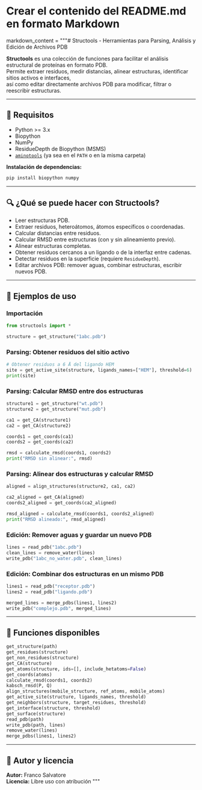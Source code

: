 # Crear el contenido del README.md en formato Markdown

markdown_content = """# Structools - Herramientas para Parsing, Análisis y Edición de Archivos PDB

**Structools** es una colección de funciones para facilitar el análisis estructural de proteínas en formato PDB.  
Permite extraer residuos, medir distancias, alinear estructuras, identificar sitios activos e interfaces,  
así como editar directamente archivos PDB para modificar, filtrar o reescribir estructuras.

---

## 🧰 Requisitos

- Python >= 3.x  
- Biopython  
- NumPy  
- ResidueDepth de Biopython (MSMS)  
- [`aminotools`](https://github.com/fra-sal/aminotools) (ya sea en el `PATH` o en la misma carpeta)

**Instalación de dependencias:**

```bash
pip install biopython numpy
```

---

## 🔍 ¿Qué se puede hacer con Structools?

- Leer estructuras PDB.
- Extraer residuos, heteroátomos, átomos específicos o coordenadas.
- Calcular distancias entre residuos.
- Calcular RMSD entre estructuras (con y sin alineamiento previo).
- Alinear estructuras completas.
- Obtener residuos cercanos a un ligando o de la interfaz entre cadenas.
- Detectar residuos en la superficie (requiere `ResidueDepth`).
- Editar archivos PDB: remover aguas, combinar estructuras, escribir nuevos PDB.

---

## 🧪 Ejemplos de uso

### Importación

```python
from structools import *

structure = get_structure("1abc.pdb")
```

### Parsing: Obtener residuos del sitio activo

```python
# Obtener residuos a 6 Å del ligando HEM
site = get_active_site(structure, ligands_names=["HEM"], threshold=6)
print(site)
```

### Parsing: Calcular RMSD entre dos estructuras

```python
structure1 = get_structure("wt.pdb")
structure2 = get_structure("mut.pdb")

ca1 = get_CA(structure1)
ca2 = get_CA(structure2)

coords1 = get_coords(ca1)
coords2 = get_coords(ca2)

rmsd = calculate_rmsd(coords1, coords2)
print("RMSD sin alinear:", rmsd)
```

### Parsing: Alinear dos estructuras y calcular RMSD

```python
aligned = align_structures(structure2, ca1, ca2)

ca2_aligned = get_CA(aligned)
coords2_aligned = get_coords(ca2_aligned)

rmsd_aligned = calculate_rmsd(coords1, coords2_aligned)
print("RMSD alineado:", rmsd_aligned)
```

### Edición: Remover aguas y guardar un nuevo PDB

```python
lines = read_pdb("1abc.pdb")
clean_lines = remove_water(lines)
write_pdb("1abc_no_water.pdb", clean_lines)
```

### Edición: Combinar dos estructuras en un mismo PDB

```python
lines1 = read_pdb("receptor.pdb")
lines2 = read_pdb("ligando.pdb")

merged_lines = merge_pdbs(lines1, lines2)
write_pdb("complejo.pdb", merged_lines)
```

---

## 🧩 Funciones disponibles

```python
get_structure(path)
get_residues(structure)
get_non_residues(structure)
get_CA(structure)
get_atoms(structure, ids=[], include_hetatoms=False)
get_coords(atoms)
calculate_rmsd(coords1, coords2)
kabsch_rmsd(P, Q)
align_structures(mobile_structure, ref_atoms, mobile_atoms)
get_active_site(structure, ligands_names, threshold)
get_neighbors(structure, target_residues, threshold)
get_interface(structure, threshold)
get_surface(structure)
read_pdb(path)
write_pdb(path, lines)
remove_water(lines)
merge_pdbs(lines1, lines2)
```

---

## 📄 Autor y licencia

**Autor:** Franco Salvatore  
**Licencia:** Libre uso con atribución
"""
